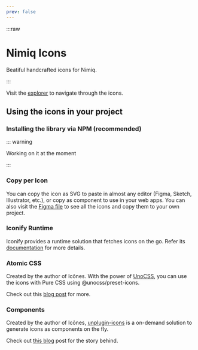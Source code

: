 ```yaml
---
prev: false
---
```


:::raw

# Nimiq Icons

Beatiful handcrafted icons for Nimiq.

:::

Visit the [explorer](./explorer.md) to navigate through the icons.

## Using the icons in your project

### Installing the library via NPM (recommended)

::: warning

Working on it at the moment

:::

### Copy per Icon

You can copy the icon as SVG to paste in almost any editor (Figma, Sketch, Illustrator, etc.), or copy as component to use in your web apps. You can also visit the [Figma file](https://www.figma.com/file/iyfVJafk18HfrYLXukpf0n/Nimiq-Icons?type=design&node-id=0-1&mode=design&t=aQtR0IBpAeUwyBho-0) to see all the icons and copy them to your own project.

### Iconify Runtime

Iconify provides a runtime solution that fetches icons on the go. Refer its [documentation](https://iconify.design/) for more details.

### Atomic CSS

Created by the author of Icônes. With the power of [UnoCSS](https://github.com/antfu/unocss), you can use the icons with Pure CSS using @unocss/preset-icons.

Check out this [blog post](https://antfu.me/posts/icons-in-pure-css) for more.

### Components

Created by the author of Icônes, [unplugin-icons](https://github.com/antfu/unplugin-icons) is a on-demand solution to generate icons as components on the fly.

Check out [this blog](https://antfu.me/posts/journey-with-icons-continues) post for the story behind.
